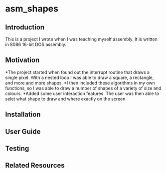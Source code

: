 # asm_shapes


## Introduction
This is a project I wrote when I was teaching myself assembly. It is written in 8086 16-bit DOS assembly. 

## Motivation
*The project started when found out the interrupt routine that draws a single pixel. 
 With a nested loop I was able to draw a square, a rectangle, and more and more shapes.
*I then included these algorithms in my own functions, so I was able to draw a number
 of shapes of a variety of size and colours.
*Added some user interaction features. The user was then able to selet what shape to draw
 and where exactly on the screen.

## Installation

## User Guide

## Testing

## Related Resources
